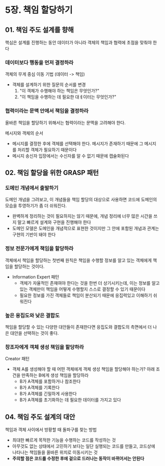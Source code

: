 # 5장. 책임 할당하기
## 01. 책임 주도 설계를 향해
핵심은 설계를 진행하는 동안 데이터가 아니라 객체의 책임과 협력에 초점을 맞춰야 한다

### 데이터보다 행동을 먼저 결정하라
객체의 무게 중심 이동 기법 (데이터 -> 책임)
- 객체를 설계하기 위한 질문의 순서를 변경
   1. "이 객체가 수행해야 하는 책임은 무엇인가?"
   2. "이 책임을 수행하는 데 필요한 대ㅔ이터는 무엇인가?"

### 협력이라는 문맥 안에서 책임을 결정하라
올바른 책임을 할당하기 위해서는 협력이라는 문맥을 고려해야 한다.

메시지와 객체의 순서
- 메시지를 결정한 후에 객체를 선택해야 한다. 메시지가 존재하기 때문에 그 메시지를 처리할 객체가 필요하기 때문이다
- 메시지 송신자 입장에서는 수신자를 알 수 없기 때문에 캡슐화된다

## 02. 책임 할당을 위한 GRASP 패턴

### 도메인 개념에서 출발하기
도메인 개념을 그려보고, 이 개념들을 책임 할당의 대상으로 사용하면 코드에 도메인의 모습을 투영하기가 좀 더 쉬워진다. 
- 완벽하게 정리하는 것이 필요하지는 않기 때문에, 개념 정리에 너무 많은 시간을 쓰지 말고 빠르게 설계와 구현을 진행해야 한다
- 도메인 모델은 도메인을 개념적으로 표현한 것이지만 그 안에 포함된 개념과 관계는 구현의 기반이 돼야 한다

### 정보 전문가에게 책임을 할당하라
객체에서 책임을 할당하는 첫번째 원칙은 책임을 수행할 정보를 알고 있는 객체에게 책임을 할당하는 것이다. 
- Information Expert 패턴
   - 객체가 자율적인 존재여야 한다는 것을 한번 더 상기시키는데, 이는 정보를 알고 있는 객체만이 책임을 어떻게 수행할지 스스로 결정할 수 있기 때문이다
   - 필요한 정보를 가진 객체들로 책임이 분산되기 때문에 응집력있고 이해하기 쉬워진다

### 높은 응집도와 낮은 결합도
책임을 할당할 수 있는 다양한 대안들이 존재한다면 응집도와 결합도의 측면에서 더 나은 대안을 선택하는 것이 좋다. 

### 창조자에게 객체 생성 책임을 할당하라
Creator 패턴
- 객체 A를 생성해야 할 때 어떤 객체에게 객체 생성 책임을 할당해야 하는가? 아래 조건을 만족하는 B에게 생성 책임을 할당하라
   - B가 A객체를 포함하거나 참조한다
   - B가 A객체를 기록한다
   - B가 A객체를 긴밀하게 사용한다
   - B가 A객체를 초기화하는 데 필요한 데이터를 가지고 있다

## 04. 책임 주도 설계의 대안
책임과 객체 사이에서 방황할 때 돌파구를 찾는 방법
- 최대한 빠르게 목적한 기능을 수행하는 코드를 작성하는 것
- 아무것도 없는 상태에서 고민하기 보다는 일단 실행되는 코드를 만들고, 코드상에 나타나는 책임들을 올바른 위치로 이동시키는 것
- __주의할 점은 코드를 수정한 후에 겉으로 드러나는 동작이 바뀌어서는 안된다__

